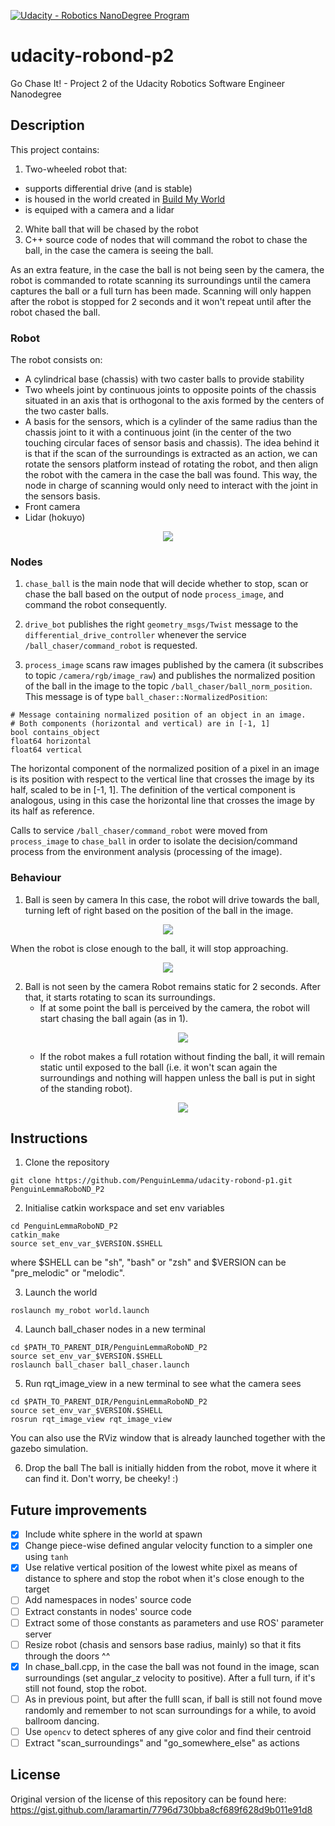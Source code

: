 [![Udacity - Robotics NanoDegree Program](https://s3-us-west-1.amazonaws.com/udacity-robotics/Extra+Images/RoboND_flag.png)](https://www.udacity.com/robotics)

# udacity-robond-p2
Go Chase It! - Project 2 of the Udacity Robotics Software Engineer Nanodegree

## Description

This project contains:
1. Two-wheeled robot that:
  - supports differential drive (and is stable)
  - is housed in the world created in [Build My World](https://github.com/PenguinLemma/udacity-robond-p1 "RoboND Project 1 - PenguinLemma")
  - is equiped with a camera and a lidar
2. White ball that will be chased by the robot
3. C++ source code of nodes that will command the robot to chase the ball, in the case the camera is seeing the ball.

As an extra feature, in the case the ball is not being seen by the camera, the robot is commanded to rotate scanning its surroundings until the camera captures the ball or a full turn has been made. Scanning will only happen after the robot is stopped for 2 seconds and it won't repeat until after the robot chased the ball.

### Robot

The robot consists on:
- A cylindrical base (chassis) with two caster balls to provide stability
- Two wheels joint by continuous joints to opposite points of the chassis situated in an axis that is orthogonal to the axis formed by the centers of the two caster balls.
- A basis for the sensors, which is a cylinder of the same radius than the chassis joint to it with a continuous joint (in the center of the two touching circular faces of sensor basis and chassis). The idea behind it is that if the scan of the surroundings is extracted as an action, we can rotate the sensors platform instead of rotating the robot, and then align the robot with the camera in the case the ball was found. This way, the node in charge of scanning would only need to interact with the joint in the sensors basis.
- Front camera
- Lidar (hokuyo)

<p align="center">
  <img src="doc/robot_overview.gif">
</p>

### Nodes

1. `chase_ball` is the main node that will decide whether to stop, scan or chase the ball based on the output of node `process_image`, and command the robot consequently.

2. `drive_bot` publishes the right `geometry_msgs/Twist` message to the `differential_drive_controller` whenever the service `/ball_chaser/command_robot` is requested.

3. `process_image` scans raw images published by the camera (it subscribes to topic `/camera/rgb/image_raw`) and publishes the normalized position of the ball in the image to the topic `/ball_chaser/ball_norm_position`. This message is of type `ball_chaser::NormalizedPosition`:
  ```
  # Message containing normalized position of an object in an image.
  # Both components (horizontal and vertical) are in [-1, 1]
  bool contains_object
  float64 horizontal
  float64 vertical
  ```
   The horizontal component of the normalized position of a pixel in an image is its position with respect to the vertical line that crosses the image by its half, scaled to be in [-1, 1]. The definition of the vertical component is analogous, using in this case the horizontal line that crosses the image by its half as reference.

Calls to service `/ball_chaser/command_robot` were moved from `process_image` to `chase_ball` in order to isolate the decision/command process from the environment analysis (processing of the image).

### Behaviour

1. Ball is seen by camera
   In this case, the robot will drive towards the ball, turning left of right based on the position of the ball in the image.

  <p align="center">
    <img src="doc/chasing.gif">
  </p>

  When the robot is close enough to the ball, it will stop approaching.

  <p align="center">
    <img src="doc/stop_when_close.gif">
  </p>

2. Ball is not seen by the camera
   Robot remains static for 2 seconds. After that, it starts rotating to scan its surroundings.
      - If at some point the ball is perceived by the camera, the robot will start chasing the ball again (as in 1).
        <p align="center">
          <img src="doc/full_scan.gif">
        </p>
      - If the robot makes a full rotation without finding the ball, it will remain static until exposed to the ball (i.e. it won't scan again the surroundings and nothing will happen unless the ball is put in sight of the standing robot).
        <p align="center">
          <img src="doc/scan_and_chase.gif">
        </p>

## Instructions

1. Clone the repository

```git
git clone https://github.com/PenguinLemma/udacity-robond-p1.git PenguinLemmaRoboND_P2
```

2. Initialise catkin workspace and set env variables

```shell
cd PenguinLemmaRoboND_P2
catkin_make
source set_env_var_$VERSION.$SHELL
```
where $SHELL can be "sh", "bash" or "zsh" and $VERSION can be "pre_melodic" or "melodic".

3. Launch the world
```shell
roslaunch my_robot world.launch
```
4. Launch ball_chaser nodes in a new terminal
```shell
cd $PATH_TO_PARENT_DIR/PenguinLemmaRoboND_P2
source set_env_var_$VERSION.$SHELL
roslaunch ball_chaser ball_chaser.launch
```
5. Run rqt_image_view in a new terminal to see what the camera sees
```shell
cd $PATH_TO_PARENT_DIR/PenguinLemmaRoboND_P2
source set_env_var_$VERSION.$SHELL
rosrun rqt_image_view rqt_image_view
```
You can also use the RViz window that is already launched together with the gazebo simulation.

6. Drop the ball
The ball is initially hidden from the robot, move it where it can find it. Don't worry, be cheeky! :)


## Future improvements

- [x] Include white sphere in the world at spawn
- [x] Change piece-wise defined angular velocity function to a simpler one using `tanh`
- [x] Use relative vertical position of the lowest white pixel as means of distance to sphere and stop the robot when it's close enough to the target
- [ ] Add namespaces in nodes' source code
- [ ] Extract constants in nodes' source code
- [ ] Extract some of those constants as parameters and use ROS' parameter server
- [ ] Resize robot (chasis and sensors base radius, mainly) so that it fits through the doors ^^
- [x] In chase_ball.cpp, in the case the ball was not found in the image, scan surroundings (set angular_z velocity to positive). After a full turn, if it's still not found, stop the robot.
- [ ] As in previous point, but after the fulll scan, if ball is still not found move randomly and remember to not scan surroundings for a while, to avoid ballroom dancing.
- [ ] Use `opencv` to detect spheres of any give color and find their centroid
- [ ] Extract "scan_surroundings" and "go_somewhere_else" as actions

## License
Original version of the license of this repository can be found here:
https://gist.github.com/laramartin/7796d730bba8cf689f628d9b011e91d8
